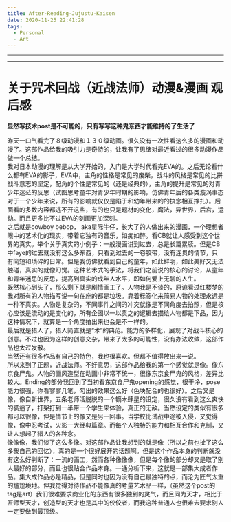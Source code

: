 ```yaml
---
title: After-Reading-Jujustu-Kaisen
date: 2020-11-25 22:41:28
tags:
  - Personal
  - Art
---
```


---
---

# 关于咒术回战（近战法师）动漫&漫画 观后感
**显然写技术post是不可能的，只有写写这种鬼东西才能维持的了生活了**  

昨天一口气看完了８级动漫和１３０级动画。很久没有一次性看这么多的漫画和动漫了。这部作品给我的吸引力是奇特的，让我有了思绪对最近看过的很多动漫作品做一个总结。  
我对日本动漫的理解是从大学开始的，入门是大学时代看完EVA的。之后无论看什么都有EVA的影子，EVA中，主角的性格是常见的废柴，战斗的风格是常见的比拼战斗意志的坚定，配角的个性是常见的（还是经典的），主角的提升是常见的对青少年迷茫的反思（试图思考童年对青少年时期的影响，仿佛青年后的各类漩涡事态对于一个少年来说，所有的影响就仅仅是陷于和幼年带来的的执念相互挣扎）。后面看的多数内容都逃不开这些，有的也只是题材的变化，魔法，异世界，后宫，运动。而且更多比不过EVA的刻画更加深刻。  
之后就是cowboy bebop， aka星际牛仔，长大了的人做出来的漫画，一个理想者眼中的艺术化的现实，带着它独有的音乐，如痴如醉。看CB就让人感受到这个世界的真实。举个关于真实的小例子：一般漫画讲到过去，总是长篇累牍。但是CB中faye的过去就没有这么多东西，只看到过去的一卷胶带，没有连贯的情节，只有简短和琐碎的日常。但是我仿佛就看到自己的童年，如此鲜明，如此美好又无法触碰，真实的就像幻觉。这种艺术式的手法，将我们之前说的核心的讨论，从童年和青年迷思的反思，提高到真实的成年人水平，即如何爱上无聊的人生。  
既然核心到头了，那么剩下就是剧情画工了。人物我是不谈的，原谅看过红楼梦的我对所有的人物描写说一句在座的都是垃圾。靠着标签化来简易人物的处理永远是一种不真实。人物是复杂的，不同事件之间的冲突就像是不同角度去拍照，但是核心应该是流动的是变化的，所有企图以一以贯之的逻辑去描绘人物都是下品，因为这种情况下，就算是一个角度拍出来也会是不一样的。  
最后就是猎人了，猎人简直就是“术”的典范。能力的多样化，展现了对战斗核心的创意。不过也因为这样的创意交杂，带来了太多的可能性，没有办法收敛，这部作品也太过发散。  
当然还有很多作品有自己的特色，我也很喜欢。但都不值得放出来一说。  
所以来到了正题，近战法师。不好意思，这部作品给我的第一个感觉就是像。像东京食尸鬼。人物的画风造型在动画中非常不统一，很像东京食尸鬼的风格，差异比较大。Ending的部分我回到了当初看东京食尸鬼opening的感觉，很干净，pose能力很强，你看寥寥几笔，勾出的效果这么好（色块配合的也很好）。之后又是像，像自新世界，五条老师活脱脱的一个镝木肆星的设定，很久没有看到这么爽快的装逼了，打架打到一半带一个学生来体验，真正的无敌。当然设定的类似有很多都可以很像，但是情节上的像又是另一回事。当学校比试战中途被入侵，又觉得像，像中忍考试，火影一大经典篇章。而每个人独特的能力和相互合作和克制，又让人想起了猎人的各种念。  
像像像，我们谈了这么多像。对这部作品让我想到的就是像（所以之前也扯了这么多我自己的回忆），真的是一个很好展开的话题啊。但是这个作品本身的判断就没有这么好判断了：一流的画工，然而各种像像像，但是每个像的部分却又是取了别人最好的部分，而且也很贴合作品本身。一通分析下来，这就是一部集大成者作品。集大成作品必是精品，但是同时也因为没有自己最独特的点，而沦为匠气太重的尴尬境地。但我觉得对待作品不能像真的考量艺术品一样，（虽然这个post的tag是art）我们很难要求商业化的东西有很多独到的灵气，而且同为天才，相比于匠师型天才，创造型的天才也是其中的佼佼者，而我这种普通人也很难去要求别人一定要做到最顶级。   